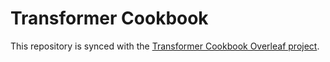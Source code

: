 # Transformer Cookbook

This repository is synced with the [Transformer Cookbook Overleaf project](https://www.overleaf.com/read/jysmqmhpvpwn#1c6afe).
